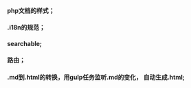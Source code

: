 #### php文档的样式；
#### .i18n的规范；
#### searchable; 
#### 路由；
#### .md到.html的转换，用gulp任务监听.md的变化， 自动生成.html; 
